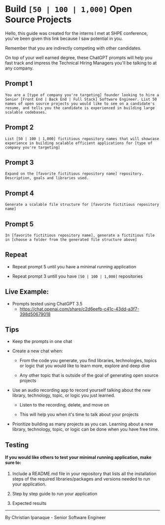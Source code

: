 # Build `[50 | 100 | 1,000]` Open Source Projects

Hello, this guide was created for the interns I met at SHPE conference, you've been given this link because I saw potential in you.

Remember that you are indirectly competing with other candidates.

On top of your well earned degree, these ChatGPT prompts will help you fast track and impress the Technical Hiring Managers you'll be talking to at any company.

## Prompt 1

```
You are a [type of company you're targeting] founder looking to hire a Senior [Front End | Back End | Full Stack] Software Engineer. List 50 names of open source projects you would like to see on a candidate's resume, and tells you the candidate is experienced in building large scalable codebases.
```

## Prompt 2

```
List [50 | 100 | 1,000] fictitious repository names that will showcase experience in building scalable efficient applications for [type of company you're targeting]
```

## Prompt 3

```
Expand on the [favorite fictitious repository name] repository. Description, goals and libraries used.
```

## Prompt 4

```
Generate a scalable file structure for [favorite fictitious repository name]
```

## Prompt 5

```
In [favorite fictitious repository name], generate a fictitious file in [choose a folder from the generated file structure above]
```

## Repeat

- Repeat prompt 5 until you have a minimal running application

- Repeat prompt 3 untill you have `[50 | 100 | 1,000]` repositories

## Live Example:

- Prompts tested using ChatGPT 3.5
  - https://chat.openai.com/share/c2d6eefb-c41c-43dd-a3f7-398d50679018

## Tips

- Keep the prompts in one chat

- Create a new chat when:

  - From the code you generate, you find libraries, technologies, topics or logic that you would like to learn more, explore and deep dive

  - Any other topic that is outside of the goal of generating open source projects

- Use an audio recording app to record yourself talking about the new library, technology, topic, or logic you just learned.

  - Listen to the recording, delete, and move on

  - This will help you when it's time to talk about your projects

- Prioritize building as many projects as you can. Learning about a new library, technology, topic, or logic can be done when you have free time.

## Testing

#### If you would like others to test your minimal running application, make sure to:

1. Include a README.md file in your repository that lists all the installation steps of the required libraries/packages and versions needed to run your application.

2. Step by step guide to run your application

3. Expected results

---

By Christian Ipanaque - Senior Software Engineer
